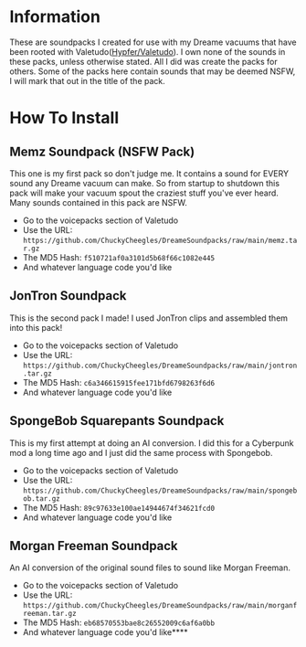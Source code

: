 # Information
These are soundpacks I created for use with my Dreame vacuums that have been rooted with Valetudo([Hypfer/Valetudo](https://github.com/Hypfer/Valetudo)). I own none of the sounds in these packs, unless otherwise stated. All I did was create the packs for others. Some of the packs here contain sounds that may be deemed NSFW, I will mark that out in the title of the pack.
# How To Install
## Memz Soundpack (NSFW Pack)
This one is my first pack so don't judge me. It contains a sound for EVERY sound any Dreame vacuum can make. So from startup to shutdown this pack will make your vacuum spout the craziest stuff you've ever heard. Many sounds contained in this pack are NSFW.
- Go to the voicepacks section of Valetudo
- Use the URL: ```https://github.com/ChuckyCheegles/DreameSoundpacks/raw/main/memz.tar.gz```
- The MD5 Hash: ```f510721af0a3101d5b68f66c1082e445```
- And whatever language code you'd like
## JonTron Soundpack
This is the second pack I made! I used JonTron clips and assembled them into this pack! 
- Go to the voicepacks section of Valetudo
- Use the URL: ```https://github.com/ChuckyCheegles/DreameSoundpacks/raw/main/jontron.tar.gz```
- The MD5 Hash: ```c6a346615915fee171bfd6798263f6d6```
- And whatever language code you'd like
## SpongeBob Squarepants Soundpack
This is my first attempt at doing an AI conversion. I did this for a Cyberpunk mod a long time ago and I just did the same process with Spongebob.
- Go to the voicepacks section of Valetudo
- Use the URL: ```https://github.com/ChuckyCheegles/DreameSoundpacks/raw/main/spongebob.tar.gz```
- The MD5 Hash: ```89c97633e100ae14944674f34621fcd0```
- And whatever language code you'd like
## Morgan Freeman Soundpack
An AI conversion of the original sound files to sound like Morgan Freeman.
- Go to the voicepacks section of Valetudo
- Use the URL: ```https://github.com/ChuckyCheegles/DreameSoundpacks/raw/main/morganfreeman.tar.gz```
- The MD5 Hash: ```eb68570553bae8c26552009c6af6a0bb```
- And whatever language code you'd like****
